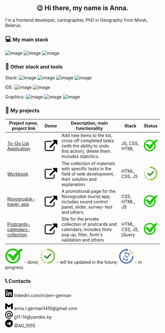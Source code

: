<h2 align="center"><span style='font-size:20px;'>&#128521;</span> Hi there, my name is Anna.</h2>
<p align="left">I'm a frontend developer, cartographer, PhD in Geography from Minsk, Belarus. </p>

<h3><span style='font-size:20px;'>&#128187;</span> My main stack</h3>

![image](https://img.shields.io/badge/HTML5-E34F26?style=for-the-badge&logo=html5&logoColor=white)
![image](https://img.shields.io/badge/CSS3-1572B6?style=for-the-badge&logo=css3&logoColor=white)
![image](https://img.shields.io/badge/JavaScript-323330?style=for-the-badge&logo=javascript&logoColor=F7DF1E)

<h3><span style='font-size:20px;'>&#128295;</span> Other stack and tools</h3>

Stack:  ![image](https://img.shields.io/badge/jQuery-0769AD?style=for-the-badge&logo=jquery&logoColor=white)
![image](https://img.shields.io/badge/PHP-777BB4?style=for-the-badge&logo=php&logoColor=white)
![image](https://img.shields.io/badge/MySQL-005C84?style=for-the-badge&logo=mysql&logoColor=white)
![image](https://img.shields.io/badge/Wordpress-21759B?style=for-the-badge&logo=wordpress&logoColor=white)

IDE:
![image](https://img.shields.io/badge/VSCode-0078D4?style=for-the-badge&logo=visual%20studio%20code&logoColor=white)
![image](https://img.shields.io/badge/apache%20netbeans-1B6AC6?style=for-the-badge&logo=apache%20netbeans%20IDE&logoColor=white)

Graphics:
![image](https://img.shields.io/badge/Figma-F24E1E?style=for-the-badge&logo=figma&logoColor=white)
![image](https://img.shields.io/badge/Adobe%20Photoshop-31A8FF?style=for-the-badge&logo=Adobe%20Photoshop&logoColor=black)
![image](https://img.shields.io/badge/Adobe%20Illustrator-FF9A00?style=for-the-badge&logo=adobe%20illustrator&logoColor=white)

<h3><span style='font-size:20px;'>&#128190;</span> My projects</h3>

Project name, project link   | Demo |   Description, main functionality     |     Stack    | Status |
-----------------------------|------|----------------------------------|--------------|--------|
[To-Do List Application](https://github.com/the-all-spark/to-do-list-app) | [![image](https://github.com/the-all-spark/the-all-spark/blob/main/external_link.svg)](https://the-all-spark.github.io/to-do-list-app/) | Add new items to the list, cross off completed tasks (with the ability to undo this action), delete them. Includes statictics. | JS, CSS, HTML | ![image](https://github.com/the-all-spark/the-all-spark/blob/main/done_mark.svg)
[Workbook](https://github.com/the-all-spark/workbook) | [![image](https://github.com/the-all-spark/the-all-spark/blob/main/external_link.svg)](https://the-all-spark.github.io/workbook/) |The collection of materials with specific tasks in the field of web development, their solution and explanation. | HTML, CSS, JS | ![image](https://github.com/the-all-spark/the-all-spark/blob/main/updated%20soon.svg)
[Novogrudok-travel-app](https://github.com/the-all-spark/Novogrudok-travel-app) | [![image](https://github.com/the-all-spark/the-all-spark/blob/main/external_link.svg)](https://the-all-spark.github.io/Novogrudok-travel-app/) | A promotional page for the Novogrudok tourist app; includes sound control panel, slider, survey-test and others. | CSS, HTML, JS | ![image](https://github.com/the-all-spark/the-all-spark/blob/main/done_mark.svg)
[Postcards-calendars-collection](https://github.com/the-all-spark/postcards-calendars-collection) | [![image](https://github.com/the-all-spark/the-all-spark/blob/main/external_link.svg)](https://the-all-spark.github.io/postcards-calendars-collection/) | Site for the private collection of postcards and calendars; includes hints pop up, filter, form's validation and others | HTML, CSS, JS, jQuery | ![image](https://github.com/the-all-spark/the-all-spark/blob/main/done_mark.svg)

![image](https://github.com/the-all-spark/the-all-spark/blob/main/done_mark.svg) - done; 
![image](https://github.com/the-all-spark/the-all-spark/blob/main/updated%20soon.svg) - will be updated in the future; 
![image](https://github.com/the-all-spark/the-all-spark/blob/main/in%20progress-icon.svg) - in progress.

<h3><span style='font-size:20px;'>&#128222;</span> Contacts</h3>
<a href="https://linkedin.com/in/ann-german" target="_blank" title="linkedIn account"><img src="https://github.com/the-all-spark/the-all-spark/blob/main/linkedin.svg" alt="linkedin" height=25px /></a><span> 
      linkedin.com/in/ann-german</span>  
<p><span><img src="https://github.com/the-all-spark/the-all-spark/blob/main/gmail.svg" alt="gmail" height=25px/>    anna.r.german1410@gmail.com</span></br>
<span><img src="https://github.com/the-all-spark/the-all-spark/blob/main/maildotru.svg" alt="yandex" height=25px/>    g11-14@yandex.by</span></br>
<span><img src="https://github.com/the-all-spark/the-all-spark/blob/main/telegram.svg" alt="telegram" height=25px/>    @AG_1055</span>
</p>
